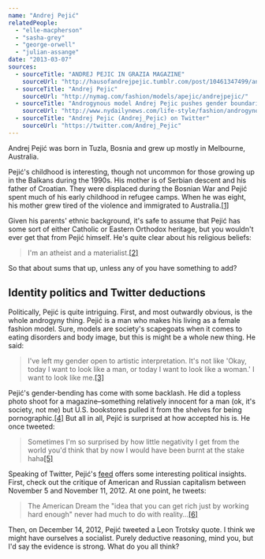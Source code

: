 ```yaml
---
name: "Andrej Pejić"
relatedPeople:
  - "elle-macpherson"
  - "sasha-grey"
  - "george-orwell"
  - "julian-assange"
date: "2013-03-07"
sources:
  - sourceTitle: "ANDREJ PEJIC IN GRAZIA MAGAZINE"
    sourceUrl: "http://hausofandrejpejic.tumblr.com/post/10461347499/andrej-pejic-in-grazia-magazine-sashaying-down-the"
  - sourceTitle: "Andrej Pejic"
    sourceUrl: "http://nymag.com/fashion/models/apejic/andrejpejic/"
  - sourceTitle: "Androgynous model Andrej Pejic pushes gender boundaries on the cover of Serbian Elle magazine"
    sourceUrl: "http://www.nydailynews.com/life-style/fashion/androgynous-model-covers-serbian-elle-article-1.1231968"
  - sourceTitle: "Andrej Pejic (Andrej_Pejic) on Twitter"
    sourceUrl: "https://twitter.com/Andrej_Pejic"
---
```


Andrej Pejić was born in Tuzla, Bosnia and grew up mostly in Melbourne, Australia.

Pejić's childhood is interesting, though not uncommon for those growing up in the Balkans during the 1990s. His mother is of Serbian descent and his father of Croatian. They were displaced during the Bosnian War and Pejić spent much of his early childhood in refugee camps. When he was eight, his mother grew tired of the violence and immigrated to Australia.<a class="source-citation" href="#http://hausofandrejpejic.tumblr.com/post/10461347499/andrej-pejic-in-grazia-magazine-sashaying-down-the" title="ANDREJ PEJIC IN GRAZIA MAGAZINE">[1]</a>

Given his parents' ethnic background, it's safe to assume that Pejić has some sort of either Catholic or Eastern Orthodox heritage, but you wouldn't ever get that from Pejić himself. He's quite clear about his religious beliefs:

>I'm an atheist and a materialist.<a class="source-citation" href="#http://nymag.com/fashion/models/apejic/andrejpejic/" title="Andrej Pejic">[2]</a>

So that about sums that up, unless any of you have something to add?


## Identity politics and Twitter deductions

Politically, Pejić is quite intriguing. First, and most outwardly obvious, is the whole androgyny thing. Pejić is a man who makes his living as a female fashion model. Sure, models are society's scapegoats when it comes to eating disorders and body image, but this is might be a whole new thing. He said:

>I've left my gender open to artistic interpretation. It's not like 'Okay, today I want to look like a man, or today I want to look like a woman.' I want to look like me.<a class="source-citation" href="#http://www.nydailynews.com/life-style/fashion/androgynous-model-covers-serbian-elle-article-1.1231968" title="Androgynous model Andrej Pejic pushes gender boundaries on the cover of Serbian Elle magazine">[3]</a>

Pejić's gender-bending has come with some backlash. He did a topless photo shoot for a magazine–something relatively innocent for a man (ok, it's society, not me) but U.S. bookstores pulled it from the shelves for being pornographic.<a class="source-citation" href="#http://hausofandrejpejic.tumblr.com/post/10461347499/andrej-pejic-in-grazia-magazine-sashaying-down-the" title="ANDREJ PEJIC IN GRAZIA MAGAZINE">[4]</a> But all in all, Pejić is surprised at how accepted his is. He once tweeted:

>Sometimes I'm so surprised by how little negativity I get from the world you'd think that by now I would have been burnt at the stake haha<a class="source-citation" href="#https://twitter.com/Andrej_Pejic" title="Andrej Pejic (Andrej_Pejic) on Twitter">[5]</a>

Speaking of Twitter, Pejić's [feed](https://twitter.com/Andrej_Pejic) offers some interesting political insights. First, check out the critique of American and Russian capitalism between November 5 and November 11, 2012. At one point, he tweets:

>The American Dream the "idea that you can get rich just by working hard enough" never had much to do with reality…<a class="source-citation" href="#https://twitter.com/Andrej_Pejic" title="Andrej Pejic (Andrej_Pejic) on Twitter">[6]</a>

Then, on December 14, 2012, Pejić tweeted a Leon Trotsky quote. I think we might have ourselves a socialist. Purely deductive reasoning, mind you, but I'd say the evidence is strong. What do you all think?
